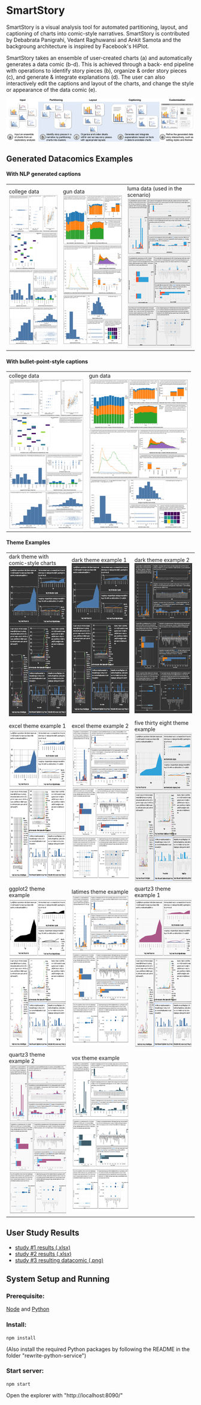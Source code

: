# SmartStory
SmartStory is a visual analysis tool for automated partitioning, layout, and captioning of charts into comic-style narratives. SmartStory is contributed by Debabrata Panigrahi, Vedant Raghuwansi and Ankit Samota and the backgroung architecture is inspired by Facebook's HiPlot.

SmartStory takes an ensemble of user-created charts (a) and automatically generates a data comic (b-d). This is achieved through a back- end pipeline with operations to identify story pieces (b), organize & order story pieces (c), and generate & integrate explanations (d). The user can also interactively edit the captions and layout of the charts, and change the style or appearance of the data comic (e).

![](teaser.png)



## Generated Datacomics Examples

#### With NLP generated captions
<table>
 <tr>
  <td>
   college data <br/>
   <img src='generated datacomics\college NLP.png' height='400px'></img>
  </td>
  <td>
   gun data<br/>
   <img src='generated datacomics\guns NLP.png' height='400px'></img>
  </td>
  <td>
   luma data (used in the scenario)<br/>
   <img src='generated datacomics\scenario.png' height='400px'></img>
  </td>
 </tr>
</table>
 
#### With bullet-point-style captions
<table>
 <tr>
  <td>
   college data <br/>
   <img src='generated datacomics\college bullets.png' height='400px'></img>
  </td>
  <td>
   gun data<br/>
   <img src='generated datacomics\guns bullets.png' height='400px'></img>
  </td>
 </tr>
</table>



#### Theme Examples

<table>
	<tr>
		<td>
			dark theme with comic-style charts
			<br/>
			<img
				src='generated datacomics\theme examples\dark comic fonts.png'
				height='400px'
			></img>
		</td>
		<td>
			dark theme example 1
			<br/>
			<img
				src='generated datacomics\theme examples\dark.png'
				height='400px'
			></img>
		</td>
		<td>
			dark theme example 2
			<br/>
			<img
				src='generated datacomics\theme examples\dark2.png'
				height='400px'
			></img>
		</td>
	</tr>
	<tr>
		<td>
			excel theme example 1
			<br/>
			<img
				src='generated datacomics\theme examples\excel.png'
				height='400px'
			></img>
		</td>
		<td>
			excel theme example 2
			<br/>
			<img
				src='generated datacomics\theme examples\excel-2.png'
				height='400px'
			></img>
		</td>
		<td>
			five thirty eight theme example
			<br/>
			<img
				src='generated datacomics\theme examples\five thirty eight.png'
				height='400px'
			></img>
		</td>
	</tr>
	<tr>
		<td>
			ggplot2 theme example
			<br/>
			<img
				src='generated datacomics\theme examples\ggplot2.png'
				height='400px'
			></img>
		</td>
		<td>
			latimes theme example
			<br/>
			<img
				src='generated datacomics\theme examples\latimes.png'
				height='400px'
			></img>
		</td>
		<td>
			quartz3 theme example 1
			<br/>
			<img
				src='generated datacomics\theme examples\quartz3.png'
				height='400px'
			></img>
		</td>
	</tr>
	<tr>
		<td>
			quartz3 theme example 2
			<br/>
			<img
				src='generated datacomics\theme examples\quartz3-2.png'
				height='400px'
			></img>
		</td>
		<td>
			vox theme example
			<br/>
			<img
				src='generated datacomics\theme examples\vox.png'
				height='400px'
			></img>
		</td>
	</tr>
</table>

## User Study Results

 - [study #1 results (.xlsx)](https://github.com/Debanitrkl/SmartStory/blob/master/user%20study%20results/study1%20results.xlsx)
 - [study #2 results (.xlsx)](https://github.com/Debanitrkl/SmartStory/blob/master/user%20study%20results/study2%20results.xlsx)
 - [study #3 resulting datacomic (.png)](https://github.com/Debanitrkl/SmartStory/blob/master/user%20study%20results/study3%20datacomic.png)

## System Setup and Running

### Prerequisite:

[Node](https://nodejs.org/) and [Python](https://www.python.org/)

### Install: 

    npm install

(Also install the required Python packages by following the README in the folder "rewrite-python-service")

### Start server: 

    npm start

Open the explorer with "http://localhost:8090/"

